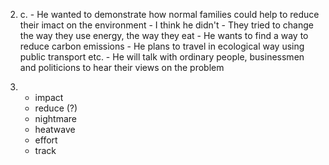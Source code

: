 2.
    c.
        - He wanted to demonstrate how normal families could help to reduce their imact on the environment
        - I think he didn't
        - They tried to change the way they use energy, the way they eat
        - He wants to find a way to reduce carbon emissions
        - He plans to travel in ecological way using public transport etc.
        - He will talk with ordinary people, businessmen and politicions to hear their views on the problem

3.
    - impact
    - reduce (?)
    - nightmare
    - heatwave
    - effort
    - track
